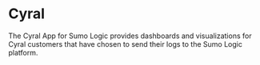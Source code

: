 # Cyral

The Cyral App for Sumo Logic provides dashboards and visualizations for Cyral customers that have chosen to send their logs to the Sumo Logic platform.